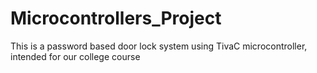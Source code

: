 # Microcontrollers_Project
This is a password based door lock system using TivaC microcontroller, intended for our college course
